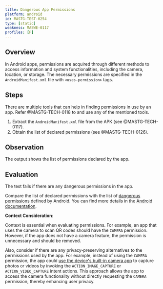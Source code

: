 ```yaml
---
title: Dangerous App Permissions
platform: android
id: MASTG-TEST-0254
type: [static]
weakness: MASWE-0117
profiles: [P]
---
```

## Overview

In Android apps, permissions are acquired through different methods to access information and system functionalities, including the camera, location, or storage. The necessary permissions are specified in the `AndroidManifest.xml` file with `<uses-permission>` tags.

## Steps

There are multiple tools that can help in finding permissions in use by an app. Refer @MASTG-TECH-0118 to and use any of the mentioned tools.

1. Extract the `AndroidManifest.xml` file from the APK (see @MASTG-TECH-0117).
2. Obtain the list of declared permissions (see @MASTG-TECH-0126).

## Observation

The output shows the list of permissions declared by the app.

## Evaluation

The test fails if there are any dangerous permissions in the app.

Compare the list of declared permissions with the list of [dangerous permissions](https://android.googlesource.com/platform/frameworks/base/%2B/master/core/res/AndroidManifest.xml) defined by Android. You can find more details in the [Android documentation](https://developer.android.com/reference/android/Manifest.permission).

**Context Consideration**:

Context is essential when evaluating permissions. For example, an app that uses the camera to scan QR codes should have the `CAMERA` permission. However, if the app does not have a camera feature, the permission is unnecessary and should be removed.

Also, consider if there are any privacy-preserving alternatives to the permissions used by the app. For example, instead of using the `CAMERA` permission, the app could [use the device's built-in camera app](https://developer.android.com/privacy-and-security/minimize-permission-requests#take-photo) to capture photos or videos by invoking the `ACTION_IMAGE_CAPTURE` or `ACTION_VIDEO_CAPTURE` intent actions. This approach allows the app to access the camera functionality without directly requesting the `CAMERA` permission, thereby enhancing user privacy.
